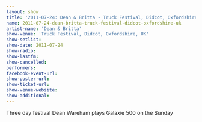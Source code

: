```yaml
---
layout: show
title: '2011-07-24: Dean & Britta - Truck Festival, Didcot, Oxfordshire, UK'
name: 2011-07-24-dean-britta-truck-festival-didcot-oxfordshire-uk
artist-name: 'Dean & Britta'
show-venue: 'Truck Festival, Didcot, Oxfordshire, UK'
show-setlist: 
show-date: 2011-07-24
show-radio: 
show-lastfm: 
show-cancelled: 
performers: 
facebook-event-url: 
show-poster-url: 
show-ticket-url: 
show-venue-website: 
show-additional: 
---
```


Three day festival Dean Wareham plays Galaxie 500 on the Sunday